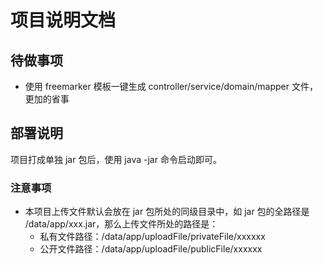 # 项目说明文档

## 待做事项

- 使用 freemarker 模板一键生成 controller/service/domain/mapper 文件，更加的省事

## 部署说明

项目打成单独 jar 包后，使用 java -jar 命令启动即可。

### 注意事项

- 本项目上传文件默认会放在 jar 包所处的同级目录中，如 jar 包的全路径是 /data/app/xxx.jar，那么上传文件所处的路径是：
    - 私有文件路径：/data/app/uploadFile/privateFile/xxxxxx
    - 公开文件路径：/data/app/uploadFile/publicFile/xxxxxx


